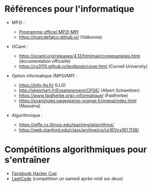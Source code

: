# Références pour l'informatique

- MP2I :
    - [Programme officiel MP2I-MPI](https://cache.media.education.gouv.fr/file/SPE1-MEN-MESRI-4-2-2021/64/6/spe777_annexe_1373646.pdf)  
    - https://marcdefalco.github.io/ (Valbonne)

- OCaml :
    - https://ocaml.org/releases/4.12/htmlman/coreexamples.html (documentation officielle)
    - https://cs3110.github.io/textbook/cover.html (Cornell University)

- Option informatique (MPSI/MP) :
    - https://info-llg.fr/ (LLG)
    - http://jdreichert.fr/Enseignement/CPGE/ (Albert Schweitzer)
    - https://www.faidherbe.org/~informatique/ (Faidherbe)
    - https://svartzjules.pagesperso-orange.fr/prepa/index.html (Masséna)
   
- Algorithmique :
    - https://jeffe.cs.illinois.edu/teaching/algorithms/
    - https://web.stanford.edu/class/archive/cs/cs161/cs161.1138/

# Compétitions algorithmiques pour s'entraîner

- [Facebook Hacker Cup](https://www.facebook.com/codingcompetitions/hacker-cup)
- [LeetCode](https://leetcode.com/) (compétition un samedi après-midi sur deux)
